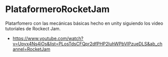 # PlataformeroRocketJam
Platarfomero con las mecánicas básicas hecho en unity siguiendo los video tutoriales de Rockect Jam.

- https://www.youtube.com/watch?v=Upyx4Ns4iOs&list=PLosTdsCFQpr2dfPHP2luhWPbVlPzueDLS&ab_channel=RocketJam
